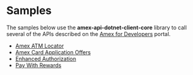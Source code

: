 # Samples

The samples below use the **amex-api-dotnet-client-core** library to call several of the APIs described on the [Amex for Developers](https://developer.americanexpress.com) portal.  

* [Amex ATM Locator](amexatmlocator)
* [Amex Card Application Offers](amexcardapplicationoffers)
* [Enhanced Authorization](enhancedauthorization)
* [Pay With Rewards](paywithrewards)